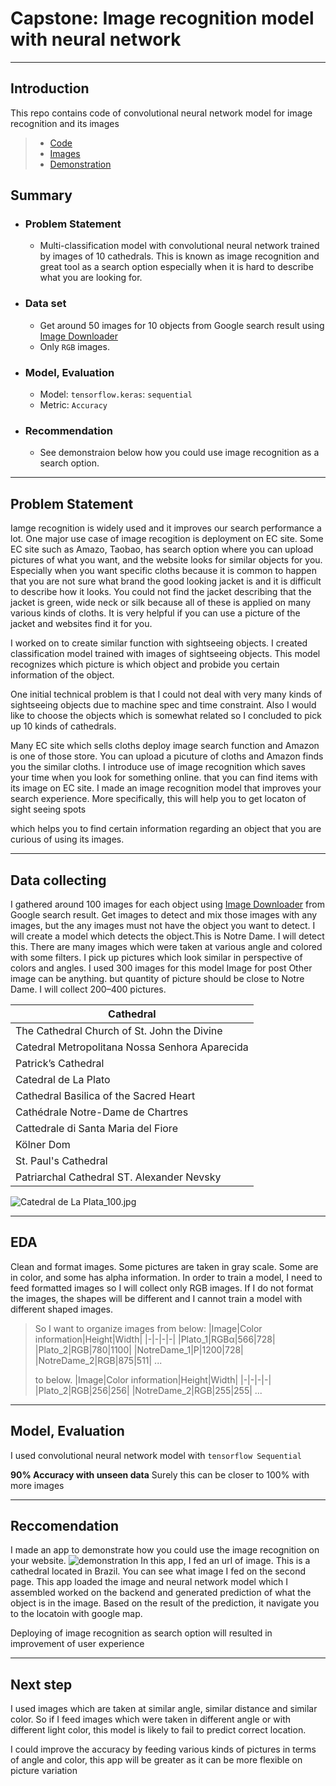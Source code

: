 # Capstone: Image recognition model with neural network
---

## Introduction

This repo contains code of convolutional neural network model for image recognition and its images

> * [Code](https://github.com/noah992/Capstone/blob/main/code/code.ipynb)
> * [Images](https://github.com/noah992/Capstone/tree/main/data)
> * [Demonstration](https://github.com/noah992/Capstone/blob/main/image/demonstration.gif)

## Summary

* ### Problem Statement
  * Multi-classification model with convolutional neural network trained by images of 10 cathedrals.
  This is known as image recognition and great tool as a search option especially when it is hard to describe what you are looking for. 
* ### Data set
  * Get around 50 images for 10 objects from Google search result using [Image Downloader](https://chrome.google.com/webstore/detail/image-downloader/cnpniohnfphhjihaiiggeabnkjhpaldj) 
  * Only `RGB` images.
* ### Model, Evaluation
  * Model: `tensorflow.keras`: `sequential`
  * Metric: `Accuracy`
* ### Recommendation
  * See demonstraion below how you could use image recognition as a search option.
---
## Problem Statement

Iamge recognition is widely used and it improves our search performance a lot.
One major use case of image recogition is deployment on EC site. Some EC site such as Amazo, Taobao, has search option where you can upload pictures of what you want,
and the website looks for similar objects for you.
Especially when you want specific cloths because it is common to happen that you are not sure what brand the good looking jacket is and it is difficult to describe how it looks.
You could not find the jacket describing that the jacket is green, wide neck or silk because all of these is applied on many various kinds of cloths.
It is very helpful if you can use a picture of the jacket and websites find it for you.

I worked on to create similar function with sightseeing objects. I created classification model trained with images of sightseeing objects.
This model recognizes which picture is which object and probide you certain information of the object.

One initial technical problem is that I could not deal with very many kinds of sightseeing objects due to machine spec and time constraint.
Also I would like to choose the objects which is somewhat related so I concluded to pick up 10 kinds of cathedrals.

Many EC site which sells cloths deploy image search function and Amazon is one of those store.
You can upload a picuture of cloths and Amazon finds you the similar cloths.
I introduce use of image recognition which saves your time when you look for something online.
that you can find items with its image on EC site.
I made an image recognition model that improves your search experience.
More specifically, this will help you to get locaton of sight seeing spots

which helps you to find certain information regarding an object that you are curious of using its images.


___
## Data collecting

I gathered around 100 images for each object using [Image Downloader](https://chrome.google.com/webstore/detail/image-downloader/cnpniohnfphhjihaiiggeabnkjhpaldj) from Google search result.
Get images to detect and mix those images with any images, but the any images must not have the object you want to detect. I will create a model which detects the object.This is Notre Dame. I will detect this.
There are many images which were taken at various angle and colored with some filters. I pick up pictures which look similar in perspective of colors and angles. I used 300 images for this model
Image for post
Other image can be anything. but quantity of picture should be close to Notre Dame. I will collect 200–400 pictures.

|Cathedral|
|-|
|The Cathedral Church of St. John the Divine|
|Catedral Metropolitana Nossa Senhora Aparecida|
|Patrick’s Cathedral|
|Catedral de La Plato|
|Cathedral Basilica of the Sacred Heart|
|Cathédrale Notre-Dame de Chartres|
|Cattedrale di Santa Maria del Fiore|
|Kölner Dom|
|St. Paul's Cathedral|
|Patriarchal Cathedral ST. Alexander Nevsky|


![Catedral de La Plata_100.jpg](https://github.com/noah992/Capstone/blob/main/data/Catedral%20de%20La%20Plata/Catedral%20de%20La%20Plata_100.jpg)
___
## EDA

Clean and format images. Some pictures are taken in gray scale. Some are in color, and some has alpha information. In order to train a model, I need to feed formatted images so I will collect only RGB images.
If I do not format the images, the shapes will be different and I cannot train a model with different shaped images.

>So I want to organize images from below:
>|Image|Color information|Height|Width|
>|-|-|-|-|
>|Plato_1|RGBα|566|728|
>|Plato_2|RGB|780|1100|
>|NotreDame_1|P|1200|728|
>|NotreDame_2|RGB|875|511|
>...
>
>to below.
>|Image|Color information|Height|Width|
>|-|-|-|-|
>|Plato_2|RGB|256|256|
>|NotreDame_2|RGB|255|255|
>...

___
## Model, Evaluation

I used convolutional neural network model with `tensorflow Sequential`

**90% Accuracy with unseen data**
Surely this can be closer to 100% with more images
___
## Reccomendation

I made an app to demonstrate how you could use the image recognition on your website.
![demonstration](https://github.com/noah992/Capstone/blob/master/assets/demonstration.gif?raw=true)
In this app, I fed an url of image. This is a cathedral located in Brazil.
You can see what image I fed on the second page.
This app loaded the image and neural network model which I assembled worked on the backend and generated prediction of what the object is in the image.
Based on the result of the prediction, it navigate you to the locatoin with google map.

Deploying of image recognition as search option will resulted in improvement of user experience

---

## Next step

I used images which are taken at similar angle, similar distance and similar color. So if I feed images which were taken in different angle or with different light color, this model is likely to fail to predict correct location.

I could improve the accuracy by feeding various kinds of pictures in terms of angle and color, this app will be greater as it can be more flexible on picture variation
